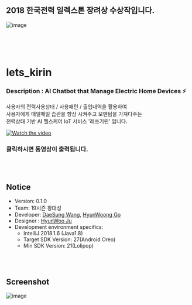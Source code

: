 ## 2018 한국전력 일렉스톤 장려상 수상작입니다.

![image](https://user-images.githubusercontent.com/38183241/45254827-a8f8cf00-b3b9-11e8-8166-c5f431c13b74.png)

<br>
<br>
<br>


# lets_kirin


### Description : AI Chatbot that Manage Electric Home Devices ⚡️

사용자의 전력사용상태 / 사용패턴 / 출입내역을 활용하여<br>
사용자에게 매일매일 습관을 향상 시켜주고 모멘텀을 가져다주는<br>
전력상태 기반 AI 헬스케어 IoT 서비스 '레쓰기린' 입니다.


[![Watch the video](https://user-images.githubusercontent.com/38183241/45254924-78b23000-b3bb-11e8-9ff5-28f3e143cf42.png)](https://www.youtube.com/watch?v=bSqrA-iVOM4)

### 클릭하시면 동영상이 출력됩니다.
<br>
<br>

## Notice
* Version: 0.1.0
* Team: 19시즌 왕대성
* Developer: [DaeSung Wang](https://github.com/Mamosoo), [HyunWoong Go](https://github.com/gusdnd852)
* Designer : [HyunWoo Ju](https://www.instagram.com/henu21/)
* Development environment specifics:
	- IntelliJ 2018.1.6 (Java1.8)
	- Target SDK Version: 27(Android Oreo)
	- Min SDK Version: 21(Lolipop)

<br>
<br>

## Screenshot

![image](https://user-images.githubusercontent.com/38183241/45254958-c333ac80-b3bb-11e8-96e6-15a3eccf2eb4.png)
